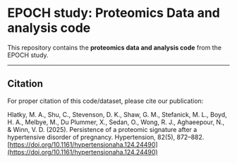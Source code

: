 # EPOCH study: Proteomics Data and analysis code
This repository contains the **proteomics data and analysis code** from the EPOCH study.

---
## Citation

For proper citation of this code/dataset, please cite our publication: 

Hlatky, M. A., Shu, C., Stevenson, D. K., Shaw, G. M., Stefanick, M. L., Boyd, H. A., Melbye, M., Du Plummer, X., Sedan, O., Wong, R. J., Aghaeepour, N., & Winn, V. D. (2025). Persistence of a proteomic signature after a hypertensive disorder of pregnancy. Hypertension, 82(5), 872–882. [https://doi.org/10.1161/hypertensionaha.124.24490](https://doi.org/10.1161/hypertensionaha.124.24490)
